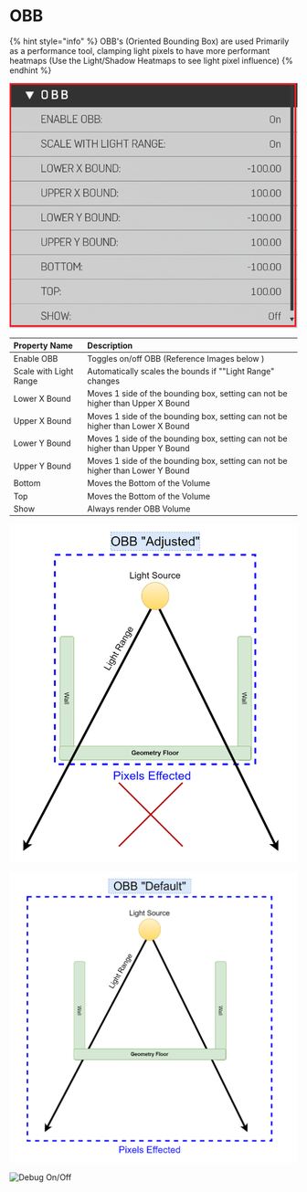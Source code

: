 # OBB

{% hint style="info" %}
OBB's (Oriented Bounding Box) are used Primarily as a performance tool, clamping light pixels to have more performant heatmaps (Use the Light/Shadow Heatmaps to see light pixel influence)
{% endhint %}

![OBB Properties](../../.gitbook/assets/images/lighting/obb-properties.png)

|Property Name|Description|
|:-- | :--|
|Enable OBB|Toggles on/off OBB (Reference Images below )|
|Scale with Light Range|Automatically scales the bounds if ""Light Range" changes|
|Lower X Bound| Moves 1 side of the bounding box, setting can not be higher than Upper X Bound |
|Upper X Bound| Moves 1 side of the bounding box, setting can not be higher than Lower X Bound |
|Lower Y Bound| Moves 1 side of the bounding box, setting can not be higher than Upper Y Bound |
|Upper Y Bound| Moves 1 side of the bounding box, setting can not be higher than Lower Y Bound |
|Bottom|Moves the Bottom of the Volume|
|Top|Moves the Bottom of the Volume|
|Show | Always render OBB Volume|

![OBB Adjusted](../../.gitbook/assets/images/lighting/obb-adjusted.png)

![OBB Default](../../.gitbook/assets/images/lighting/obb-default.png)

![Debug On/Off](https://imgur.com/kZes1b8.gif)
